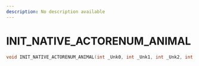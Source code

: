 ```yaml
---
description: No description available 
---
```


# INIT_NATIVE_ACTORENUM_ANIMAL

```cpp
void INIT_NATIVE_ACTORENUM_ANIMAL(int _Unk0, int _Unk1, int _Unk2, int _Unk3);
```